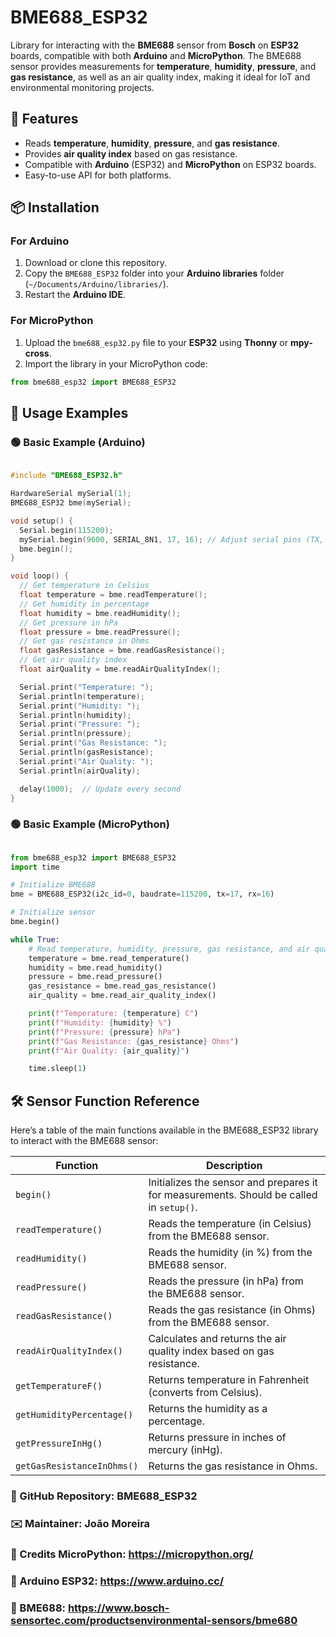 # BME688_ESP32

Library for interacting with the **BME688** sensor from **Bosch** on **ESP32** boards, compatible with both **Arduino** and **MicroPython**. The BME688 sensor provides measurements for **temperature**, **humidity**, **pressure**, and **gas resistance**, as well as an air quality index, making it ideal for IoT and environmental monitoring projects.

## 🚀 Features
- Reads **temperature**, **humidity**, **pressure**, and **gas resistance**.
- Provides **air quality index** based on gas resistance.
- Compatible with **Arduino** (ESP32) and **MicroPython** on ESP32 boards.
- Easy-to-use API for both platforms.

## 📦 Installation

### For **Arduino**
1. Download or clone this repository.
2. Copy the `BME688_ESP32` folder into your **Arduino libraries** folder (`~/Documents/Arduino/libraries/`).
3. Restart the **Arduino IDE**.
   
### For **MicroPython**
1. Upload the `bme688_esp32.py` file to your **ESP32** using **Thonny** or **mpy-cross**.
2. Import the library in your MicroPython code:
```python
from bme688_esp32 import BME688_ESP32
```
## 📖 Usage Examples
### 🟢 Basic Example (Arduino)
```c++

#include "BME688_ESP32.h"

HardwareSerial mySerial(1);
BME688_ESP32 bme(mySerial);

void setup() {
  Serial.begin(115200);
  mySerial.begin(9600, SERIAL_8N1, 17, 16); // Adjust serial pins (TX, RX) if needed
  bme.begin();
}

void loop() {
  // Get temperature in Celsius
  float temperature = bme.readTemperature();
  // Get humidity in percentage
  float humidity = bme.readHumidity();
  // Get pressure in hPa
  float pressure = bme.readPressure();
  // Get gas resistance in Ohms
  float gasResistance = bme.readGasResistance();
  // Get air quality index
  float airQuality = bme.readAirQualityIndex();

  Serial.print("Temperature: ");
  Serial.println(temperature);
  Serial.print("Humidity: ");
  Serial.println(humidity);
  Serial.print("Pressure: ");
  Serial.println(pressure);
  Serial.print("Gas Resistance: ");
  Serial.println(gasResistance);
  Serial.print("Air Quality: ");
  Serial.println(airQuality);

  delay(1000);  // Update every second
}
```
### 🟢 Basic Example (MicroPython)
```python

from bme688_esp32 import BME688_ESP32
import time

# Initialize BME688
bme = BME688_ESP32(i2c_id=0, baudrate=115200, tx=17, rx=16)

# Initialize sensor
bme.begin()

while True:
    # Read temperature, humidity, pressure, gas resistance, and air quality
    temperature = bme.read_temperature()
    humidity = bme.read_humidity()
    pressure = bme.read_pressure()
    gas_resistance = bme.read_gas_resistance()
    air_quality = bme.read_air_quality_index()

    print(f"Temperature: {temperature} C")
    print(f"Humidity: {humidity} %")
    print(f"Pressure: {pressure} hPa")
    print(f"Gas Resistance: {gas_resistance} Ohms")
    print(f"Air Quality: {air_quality}")

    time.sleep(1)
```

## 🛠 Sensor Function Reference
Here’s a table of the main functions available in the BME688_ESP32 library to interact with the BME688 sensor:

| **Function**                     | **Description**                                                         |
|-----------------------------------|-------------------------------------------------------------------------|
| `begin()`                         | Initializes the sensor and prepares it for measurements. Should be called in `setup()`. |
| `readTemperature()`               | Reads the temperature (in Celsius) from the BME688 sensor.              |
| `readHumidity()`                  | Reads the humidity (in %) from the BME688 sensor.                      |
| `readPressure()`                  | Reads the pressure (in hPa) from the BME688 sensor.                     |
| `readGasResistance()`             | Reads the gas resistance (in Ohms) from the BME688 sensor.              |
| `readAirQualityIndex()`           | Calculates and returns the air quality index based on gas resistance.   |
| `getTemperatureF()`               | Returns temperature in Fahrenheit (converts from Celsius).              |
| `getHumidityPercentage()`         | Returns the humidity as a percentage.                                   |
| `getPressureInHg()`               | Returns pressure in inches of mercury (inHg).                           |
| `getGasResistanceInOhms()`        | Returns the gas resistance in Ohms.                                     |


### 🔗 GitHub Repository: BME688_ESP32

### ✉️ Maintainer: João Moreira

### 🔗 Credits MicroPython: https://micropython.org/

### 🔗 Arduino ESP32: https://www.arduino.cc/

### 🔗 BME688: https://www.bosch-sensortec.com/productsenvironmental-sensors/bme680
